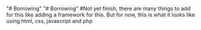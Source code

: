 "# Borrowing" 
"# Borrowing" 
#Not yet finish, there are many things to add for this like adding a framework for this. But for now, this is what it looks like using html, css, javascript and php
